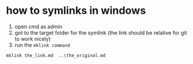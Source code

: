 # how to symlinks in windows
1. open cmd as admin
2. got to the target folder for the symlink (the link should be relative for git
to work nicely) 
3. run the `mklink command`

````
mklink the_link.md  ..\the_original.md
````
